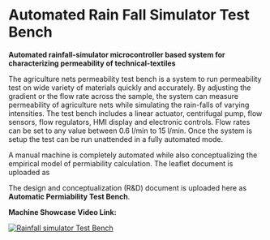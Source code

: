 # Automated Rain Fall Simulator Test Bench </br>
<b>Automated rainfall-simulator microcontroller based system for characterizing permeability of technical-textiles</b> </br>

The agriculture nets permeability test bench is a system to run permeability test on wide variety of materials quickly and accurately. By adjusting the gradient or the flow rate across the sample, the system can measure permeability of agriculture nets while simulating the rain-falls of varying intensities. The test bench includes a linear actuator, centrifugal pump, flow sensors, flow regulators, HMI display and electronic controls. Flow rates can be set to any value between 0.6 l/min to 15 l/min. Once the system is setup the test can be run unattended in a fully automated mode. </br>

A manual machine is completely automated while also conceptualizing the empirical model of permiability calculation. The leaflet document is uploaded as  

The design and conceptualization (R&D) document is uploaded here as <b>Automatic Permiability Test Bench</b>. </br>

<b>Machine Showcase Video Link:</b>

[![Rainfall simulator Test Bench](https://img.youtube.com/vi/E8ZFBqE6dyw/maxresdefault.jpg)](https://www.youtube.com/embed/E8ZFBqE6dyw) </br>
